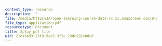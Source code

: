 ```yaml
---
content_type: resource
description: ''
file: /media/https%3A/open-learning-course-data-rc.s3.amazonaws.com/8-286-the-early-universe-fall-2013/21d454d325f85ab73f2e29dc992e0de0_dBhMcn7UDs0.pdf
file_type: application/pdf
resourcetype: Document
title: 3play pdf file
uid: 21d454d3-25f8-5ab7-3f2e-29dc992e0de0
---
```

